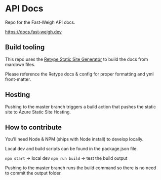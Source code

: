 # API Docs

Repo for the Fast-Weigh API docs.

https://docs.fast-weigh.dev

## Build tooling

This repo uses the [Retype Static Site Generator](https://retype.com) to build the docs from mardown files.

Please reference the Retype docs & config for proper formatting and yml front-matter.

## Hosting

Pushing to the master branch triggers a build action that pushes the static site to Azure Static Site Hosting.

## How to contribute

You'll need Node & NPM (ships with Node install) to develop locally.

Local dev and build scripts can be found in the package.json file.

```npm start``` -> local dev
```npm run build``` -> test the build output

Pushing to the master branch runs the build command so there is no need to commit the output folder.